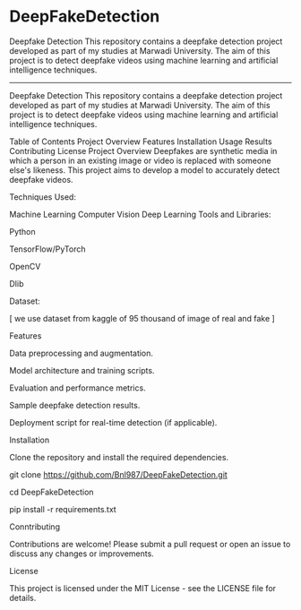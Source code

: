 # DeepFakeDetection
Deepfake Detection  This repository contains a deepfake detection project developed as part of my studies at Marwadi University. The aim of this project is to detect deepfake videos using machine learning and artificial intelligence techniques.

****
Deepfake Detection
This repository contains a deepfake detection project developed as part of my studies at Marwadi University. The aim of this project is to detect deepfake videos using machine learning and artificial intelligence techniques.

Table of Contents
Project Overview
Features
Installation
Usage
Results
Contributing
License
Project Overview
Deepfakes are synthetic media in which a person in an existing image or video is replaced with someone else's likeness. This project aims to develop a model to accurately detect deepfake videos.

Techniques Used:

Machine Learning
Computer Vision
Deep Learning
Tools and Libraries:

Python

TensorFlow/PyTorch

OpenCV

Dlib

Dataset:

[ we use dataset from kaggle of 95 thousand of image of real and fake ]

Features

Data preprocessing and augmentation.

Model architecture and training scripts.

Evaluation and performance metrics.

Sample deepfake detection results.

Deployment script for real-time detection (if applicable).


Installation

Clone the repository and install the required dependencies.

git clone https://github.com/Bnl987/DeepFakeDetection.git

cd DeepFakeDetection

pip install -r requirements.txt

Conntributing

Contributions are welcome! Please submit a pull request or open an issue to discuss any changes or improvements.

License

This project is licensed under the MIT License - see the LICENSE file for details.

